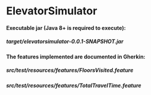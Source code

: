 # ElevatorSimulator

#### Executable jar (Java 8+ is required to execute):
##### target/elevatorsimulator-0.0.1-SNAPSHOT.jar

#### The features implemented are documented in Gherkin:
##### src/test/resources/features/FloorsVisited.feature
##### src/test/resources/features/TotalTravelTime.feature


